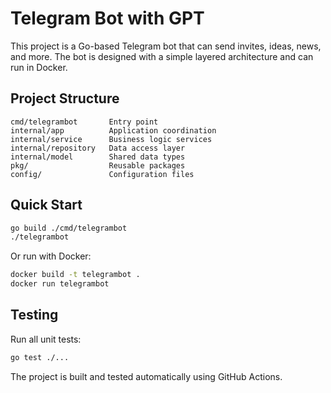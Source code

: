 # Telegram Bot with GPT

This project is a Go-based Telegram bot that can send invites, ideas, news, and more. The bot is designed with a simple layered architecture and can run in Docker.

## Project Structure

```
cmd/telegrambot       Entry point
internal/app          Application coordination
internal/service      Business logic services
internal/repository   Data access layer
internal/model        Shared data types
pkg/                  Reusable packages
config/               Configuration files
```

## Quick Start

```bash
go build ./cmd/telegrambot
./telegrambot
```

Or run with Docker:

```bash
docker build -t telegrambot .
docker run telegrambot
```

## Testing

Run all unit tests:

```bash
go test ./...
```

The project is built and tested automatically using GitHub Actions.

